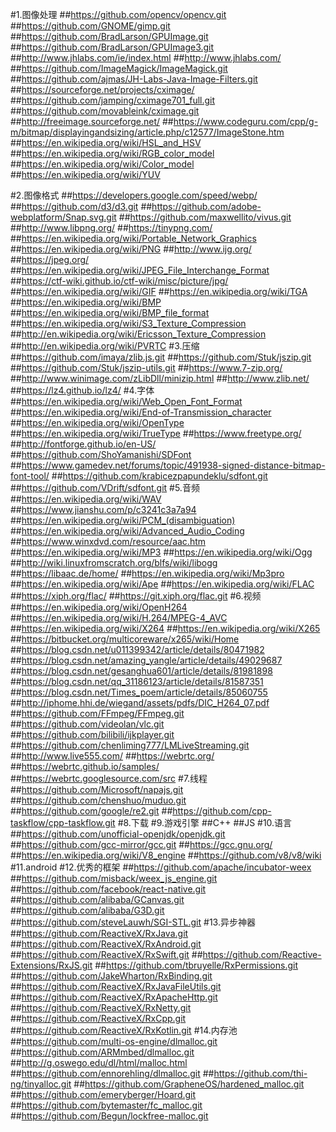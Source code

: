 #1.图像处理
##https://github.com/opencv/opencv.git
##https://github.com/GNOME/gimp.git
##https://github.com/BradLarson/GPUImage.git
##https://github.com/BradLarson/GPUImage3.git
##http://www.jhlabs.com/ie/index.html
##http://www.jhlabs.com/
##https://github.com/ImageMagick/ImageMagick.git
##https://github.com/ajmas/JH-Labs-Java-Image-Filters.git
##https://sourceforge.net/projects/cximage/
##https://github.com/jamping/cximage701_full.git
##https://github.com/movableink/cximage.git
##http://freeimage.sourceforge.net/
##https://www.codeguru.com/cpp/g-m/bitmap/displayingandsizing/article.php/c12577/ImageStone.htm
##https://en.wikipedia.org/wiki/HSL_and_HSV
##https://en.wikipedia.org/wiki/RGB_color_model
##https://en.wikipedia.org/wiki/Color_model
##https://en.wikipedia.org/wiki/YUV

#2.图像格式
##https://developers.google.com/speed/webp/
##https://github.com/d3/d3.git
##https://github.com/adobe-webplatform/Snap.svg.git
##https://github.com/maxwellito/vivus.git
##http://www.libpng.org/
##https://tinypng.com/
##https://en.wikipedia.org/wiki/Portable_Network_Graphics
##https://en.wikipedia.org/wiki/PNG
##http://www.ijg.org/
##https://jpeg.org/
##https://en.wikipedia.org/wiki/JPEG_File_Interchange_Format
##https://ctf-wiki.github.io/ctf-wiki/misc/picture/jpg/
##https://en.wikipedia.org/wiki/GIF
##https://en.wikipedia.org/wiki/TGA
##https://en.wikipedia.org/wiki/BMP
##https://en.wikipedia.org/wiki/BMP_file_format
##https://en.wikipedia.org/wiki/S3_Texture_Compression
##http://en.wikipedia.org/wiki/Ericsson_Texture_Compression
##http://en.wikipedia.org/wiki/PVRTC
#3.压缩
##https://github.com/imaya/zlib.js.git
##https://github.com/Stuk/jszip.git
##https://github.com/Stuk/jszip-utils.git
##https://www.7-zip.org/
##http://www.winimage.com/zLibDll/minizip.html
##http://www.zlib.net/
##https://lz4.github.io/lz4/
#4.字体
##https://en.wikipedia.org/wiki/Web_Open_Font_Format
##https://en.wikipedia.org/wiki/End-of-Transmission_character
##https://en.wikipedia.org/wiki/OpenType
##https://en.wikipedia.org/wiki/TrueType
##https://www.freetype.org/
##http://fontforge.github.io/en-US/
##https://github.com/ShoYamanishi/SDFont
##https://www.gamedev.net/forums/topic/491938-signed-distance-bitmap-font-tool/
##https://github.com/krabicezpapundeklu/sdfont.git
##https://github.com/VDrift/sdfont.git
#5.音频
##https://en.wikipedia.org/wiki/WAV
##https://www.jianshu.com/p/c3241c3a7a94
##https://en.wikipedia.org/wiki/PCM_(disambiguation)
##https://en.wikipedia.org/wiki/Advanced_Audio_Coding
##https://www.winxdvd.com/resource/aac.htm
##https://en.wikipedia.org/wiki/MP3
##https://en.wikipedia.org/wiki/Ogg
##http://wiki.linuxfromscratch.org/blfs/wiki/libogg
##https://libaac.de/home/
##https://en.wikipedia.org/wiki/Mp3pro
##https://en.wikipedia.org/wiki/Ape
##https://en.wikipedia.org/wiki/FLAC
##https://xiph.org/flac/
##https://git.xiph.org/flac.git
#6.视频
##https://en.wikipedia.org/wiki/OpenH264
##https://en.wikipedia.org/wiki/H.264/MPEG-4_AVC
##https://en.wikipedia.org/wiki/X264
##https://en.wikipedia.org/wiki/X265
##https://bitbucket.org/multicoreware/x265/wiki/Home
##https://blog.csdn.net/u011399342/article/details/80471982
##https://blog.csdn.net/amazing_yangle/article/details/49029687
##https://blog.csdn.net/gesanghua601/article/details/81981898
##https://blog.csdn.net/qq_31186123/article/details/81587351
##https://blog.csdn.net/Times_poem/article/details/85060755
##http://iphome.hhi.de/wiegand/assets/pdfs/DIC_H264_07.pdf
##https://github.com/FFmpeg/FFmpeg.git
##https://github.com/videolan/vlc.git
##https://github.com/bilibili/ijkplayer.git
##https://github.com/chenliming777/LMLiveStreaming.git
##http://www.live555.com/
##https://webrtc.org/
##https://webrtc.github.io/samples/
##https://webrtc.googlesource.com/src
#7.线程
##https://github.com/Microsoft/napajs.git
##https://github.com/chenshuo/muduo.git
##https://github.com/google/re2.git
##https://github.com/cpp-taskflow/cpp-taskflow.git
#8.下载
#9.游戏引擎
##C++
##JS
#10.语言
##https://github.com/unofficial-openjdk/openjdk.git
##https://github.com/gcc-mirror/gcc.git
##https://gcc.gnu.org/
##https://en.wikipedia.org/wiki/V8_engine
##https://github.com/v8/v8/wiki
#11.android
#12.优秀的框架
##https://github.com/apache/incubator-weex
##https://github.com/misback/weex_js_engine.git
##https://github.com/facebook/react-native.git
##https://github.com/alibaba/GCanvas.git
##https://github.com/alibaba/G3D.git
##https://github.com/steveLauwh/SGI-STL.git
#13.异步神器
##https://github.com/ReactiveX/RxJava.git
##https://github.com/ReactiveX/RxAndroid.git
##https://github.com/ReactiveX/RxSwift.git
##https://github.com/Reactive-Extensions/RxJS.git
##https://github.com/tbruyelle/RxPermissions.git
##https://github.com/JakeWharton/RxBinding.git
##https://github.com/ReactiveX/RxJavaFileUtils.git
##https://github.com/ReactiveX/RxApacheHttp.git
##https://github.com/ReactiveX/RxNetty.git
##https://github.com/ReactiveX/RxCpp.git
##https://github.com/ReactiveX/RxKotlin.git
#14.内存池
##https://github.com/multi-os-engine/dlmalloc.git
##https://github.com/ARMmbed/dlmalloc.git
##http://g.oswego.edu/dl/html/malloc.html
##https://github.com/ennorehling/dlmalloc.git
##https://github.com/thi-ng/tinyalloc.git
##https://github.com/GrapheneOS/hardened_malloc.git
##https://github.com/emeryberger/Hoard.git
##https://github.com/bytemaster/fc_malloc.git
##https://github.com/Begun/lockfree-malloc.git
